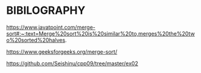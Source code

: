 # BIBILOGRAPHY

https://www.javatpoint.com/merge-sort#:~:text=Merge%20sort%20is%20similar%20to,merges%20the%20two%20sorted%20halves.

https://www.geeksforgeeks.org/merge-sort/

https://github.com/Seishinu/cpp09/tree/master/ex02
